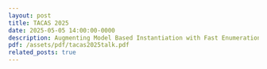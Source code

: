 ```yaml
---
layout: post
title: TACAS 2025
date: 2025-05-05 14:00:00-0000
description: Augmenting Model Based Instantiation with Fast Enumeration in SMT
pdf: /assets/pdf/tacas2025talk.pdf
related_posts: true
---
```


